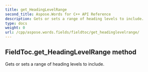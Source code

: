 ```yaml
---
title: get_HeadingLevelRange
second_title: Aspose.Words for C++ API Reference
description: Gets or sets a range of heading levels to include. 
type: docs
weight: 0
url: /cpp/aspose.words.fields/fieldtoc/get_headinglevelrange/
---
```

## FieldToc.get_HeadingLevelRange method


Gets or sets a range of heading levels to include.

